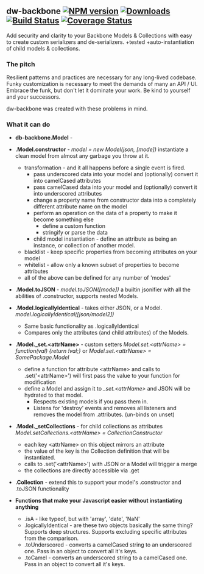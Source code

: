 ## dw-backbone [![NPM version][npm-image]][npm-url] [![Downloads][downloads-image]][npm-url] [![Build Status][travis-image]][travis-url] [![Coverage Status](https://coveralls.io/repos/github/relativityboy/dw-backbone/badge.svg?branch=master)](https://coveralls.io/github/relativityboy/dw-backbone?branch=master)


Add security and clarity to your Backbone Models & Collections with easy to
create custom serializers and de-serializers. +tested +auto-instantiation of child models & collections.


### The pitch
Resilient patterns and practices are necessary for any long-lived codebase. 
Funky customization is necessary to meet the demands of many an API / UI.
Embrace the funk, but don't let it dominate your work. Be kind to yourself 
and your successors.

dw-backbone was created with these problems in mind.

### What it can do
* **db-backbone.Model** - 
* **.Model.constructor** - _model = new Model(json, [mode])_ instantiate a clean model from almost any garbage you throw at it.
    * transformation - and it all happens before a single event is fired.
        * pass underscored data into your model and (optionally) convert it into camelCased attributes
        * pass camelCased data into your model and (optionally) convert it into underscored attributes
        * change a property name from constructor data into a completely different attribute name on the model
        * perform an operation on the data of a property to make it become something else
            * define a custom function
            * stringify or parse the data
        * child model instantiation - define an attribute as being an instance, or collection of another model.
    * blacklist - keep specific properties from becoming attributes on your model
    * whitelist - allow only a known subset of properties to become attributes
    * all of the above can be defined for any number of 'modes'

* **.Model.toJSON** - _model.toJSON([mode])_ a builtin jsonifier with all the abilities of .constructor, supports nested Models.
* **.Model.logicallyIdentical** - takes either JSON, or a Model. _model.logicallyIdentical([json/model2])_
    * Same basic functionality as .logicallyIdentical
    * Compares only the attributes (and child attributes) of the Models.
* **.Model._set.\<attrName\>** - custom setters _Model.set.\<attrName\> 
= function(val) {return !val;}_ or _Model.set.\<attrName\> = SomePackage.Model_
    * define a function for attribute \<attrName\> and calls to .set('\<attrName\>') will first pass the value to your
    function for modification
    * define a Model and assign it to _\_set.\<attrName\>_ and JSON will be hydrated to that model. 
        * Respects existing models if you pass them in.
        * Listens for 'destroy' events and removes all listeners 
        and removes the model from .attributes. (un-binds on unset)
* **.Model._setCollections** - for child collections as attributes _Model.setCollections.\<attrName\> = CollectionConstructor_
    * each key \<attrName\> on this object mirrors an attribute
    * the value of the key is the Collection definition that will be instantiated.
    * calls to .set('\<attrName\>') with JSON or a Model will trigger a merge
    * the collections are directly accessible via .get
* **.Collection** - extend this to support your model's .constructor and .toJSON functionality

* **Functions that make your Javascript easier without instantiating anything**
    * .isA - like typeof, but with 'array', 'date', 'NaN'
    * .logicallyIdentical - are these two objects basically the same thing? Supports deep structures. Supports excluding specific attributes from the comparison.
    * .toUnderscored - converts a camelCased string to an underscored one. Pass in an object to convert all it's keys.
    * .toCamel - converts an underscored string to a camelCased one. Pass in an object to convert all it's keys.


[npm-image]: http://img.shields.io/npm/v/dw-backbone.svg
[npm-url]: https://www.npmjs.com/package/dw-backbone

[downloads-image]: http://img.shields.io/npm/dm/dw-backbone.svg

[travis-image]: https://api.travis-ci.org/relativityboy/dw-backbone.png
[travis-url]: https://travis-ci.org/relativityboy/dw-backbone

